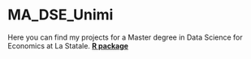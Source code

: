 # MA_DSE_Unimi
Here you can find my projects for a Master degree in Data Science for Economics at La Statale.
[**R package**](https://github.com/dariashcherbakovaaa/MA_DSE_Unimi/tree/R-course)


